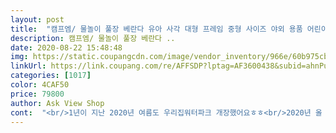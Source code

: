 ```yaml
---
layout: post 
title:  "캠프엠/ 물놀이 풀장 베란다 유아 사각 대형 프레임 중형 사이즈 야외 용품 어린이 실내 아기 볼풀장 미니 기둥 수영장, 사각프레임 풀장 소형(그린)" 
description: 캠프엠/ 물놀이 풀장 베란다 ..
date: 2020-08-22 15:48:48 
img: https://static.coupangcdn.com/image/vendor_inventory/966e/60b975cb9c161f1f2e7813d6c29bc15549a926a6e1418d1536d575c2f940.jpg 
linkUrl: https://link.coupang.com/re/AFFSDP?lptag=AF3600438&subid=ahnPublicAsk&pageKey=96921115&itemId=298142593&vendorItemId=4789081085&traceid=V0-113-c1a891209fce66fb 
categories: [1017] 
color: 4CAF50 
price: 79800 
author: Ask View Shop 
cont:  "<br/>1년이 지난 2020년 여름도 우리집워터파크 개장했어요ㅎㅎ<br/>2020년 올 여름은 코로나때문에 집에만 있는 우리삼남매  시원하게 우리집풀장에서 열심히 놀게 해줄꺼예요!!ㅎ<br/>‐<br/> -<br/> -<br/> -‐<br/> -<br/>가볍지만 튼튼해요ㅎ<br/>감사합니다^^<br/>같이  놀게하려고 큰걸 구매했어요<br/>계속계속 내리는 비로 안따깝게 바라보기만 하고있네요.<br/><br/>곧 아이의  웃는 소리로 가득 차길 바라봅니다.<br/><br/>그래도 울 보물들이 너무 좋아해서 만족해요ㅎ<br/>나중에 보관하기도 접어놓으면 편할꺼같구요!!<br/>네살 하준이는 물을 아주 사랑해요.<br/> 그런데 아파트에서는 물놀이가 힘들잖아요.<br/> 마침 넓은 테라스가 있는 빌라로 이사를 가게 돼서  물놀이풀장을 구매하려고 꼼꼼히 살펴보다 구매했어요.<br/><br/>네살된 하준이랑 이제 백일된 하은이랑<br/>녹슨데 없이 깨끗하게 잘쓰고 있어요ㅎ<br/>다만 보관백이 없어 그게 조금은 단점이 되는거같아요^<br/> -^;<br/>단점은 물빼는 배수구가 바닥에있어<br/>두달이 지난 지금도 녹슨데 없이 넘 잘쓰고 있어요ㅎㅎ<br/>랩으로 감아놓으니 아직 괜찮아요ㅎ<br/>물 채워넣으면 단단히 지탱해줘서 좋네요ㅎ<br/>물이 잘 안빠지네요ㅋ<br/>뭐올해 나만의 트렌드로 하면 되니  이도 좋다, 싶은 민트 색상의 대형 풀장이에요.<br/><br/>민트네요.<br/><br/>밑에 배수구있는건 호스를 꼽으니 물이 잘빠져요ㅎ<br/>바람을 불어넣는 풀장은 절대 사지말라는 큰딸의 당부가 있어서 바람넣지 않아도 되는 걸로.<br/> 대신 밑에 폭신한 뭔가를 넣어야겠다 싶어요.<br/><br/>불량얘기랑 녹물 나온다는 평이 있어서 걱정했는데<br/>아이가 놀 물 대신 빗물만 가득 담겨있어요.<br/><br/>아직 조립 전인데 벌써 두근두근거리네요.<br/><br/>앞으로도 번창하시구요ㅎ<br/>얼른 와서 어푸어푸해야지했건만<br/>옆쪽 밑에 부분에 배수구가 있었음 괜찮았을듯해요.<br/><br/>오늘부터 방학이라 외갓집으로 오는 하하남매에게 사랑스런 친구가 돼주겠죠.<br/><br/>올 여름은 우리집풀장에서ㅎㅎ<br/>올해의 색상이 파랑이라던데<br/>우리집 꼬맹이들 셋이 들어가도 넉넉해요ㅎㅎ<br/>이상하게 내가 사는 건 다아<br/>이틀 연속 물놀이에 푹빠졌네요ㅎ<br/>잘 찢어지지 않아 좋네요ㅎ<br/>저는 강추해요<br/>저희베란다가 100cm밖에  안되서 걱정했는데 한쪽면 양쪽을 지지대를 빼서  안방 창문틀에 걸어두니까 튼튼하고 걱정없이 물을 가득채워도 좋습니다<br/>조립된 모습은 썩 괜찮아서 하하남매가<br/>좋은상품 많이 알려주세요!!<br/>찢어진데도 없고 중간 이음새에<br/>" 
---
```

